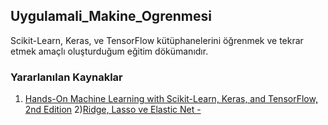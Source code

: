 ## Uygulamali_Makine_Ogrenmesi

Scikit-Learn, Keras, ve TensorFlow  kütüphanelerini öğrenmek ve tekrar etmek amaçlı oluşturduğum eğitim dökümanıdır.

### Yararlanılan Kaynaklar
1) [Hands-On Machine Learning with Scikit-Learn, Keras, and TensorFlow, 2nd Edition](https://www.oreilly.com/library/view/hands-on-machine-learning/9781492032632/)
2)[Ridge, Lasso ve Elastic Net - ](https://buse-koseoglu13.medium.com/ridge-lasso-ve-elastic-net-b6089bf2f09)
